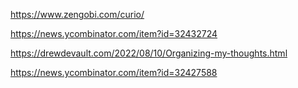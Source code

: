 https://www.zengobi.com/curio/

https://news.ycombinator.com/item?id=32432724

https://drewdevault.com/2022/08/10/Organizing-my-thoughts.html

https://news.ycombinator.com/item?id=32427588
